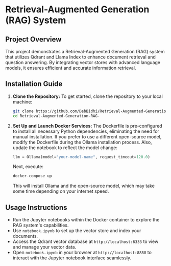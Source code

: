 # Retrieval-Augmented Generation (RAG) System

## Project Overview
This project demonstrates a Retrieval-Augmented Generation (RAG) system that utilizes Qdrant and Llama Index to enhance document retrieval and question answering. By integrating vector stores with advanced language models, it ensures efficient and accurate information retrieval.

## Installation Guide
1. **Clone the Repository:**
   To get started, clone the repository to your local machine:
   ```bash
   git clone https://github.com/DebBidhi/Retrieval-Augmented-Generation-RAG-
   cd Retrieval-Augmented-Generation-RAG-
   ```
2. **Set Up and Launch Docker Services:**
   The Dockerfile is pre-configured to install all necessary Python dependencies, eliminating the need for manual installation. If you prefer to use a different open-source model, modify the Dockerfile during the Ollama installation process. Also, update the notebook to reflect the model change:
   ```python
   llm = Ollama(model="your-model-name", request_timeout=120.0)
   ```
   Next, execute:
   ```bash
   docker-compose up
   ```
   This will install Ollama and the open-source model, which may take some time depending on your internet speed.

## Usage Instructions
- Run the Jupyter notebooks within the Docker container to explore the RAG system's capabilities.
- Use `notebook.ipynb` to set up the vector store and index your documents.
- Access the Qdrant vector database at `http://localhost:6333` to view and manage your vector data.
- Open `notebook.ipynb` in your browser at `http://localhost:8888` to interact with the Jupyter notebook interface seamlessly.
